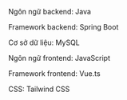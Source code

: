 Ngôn ngữ backend: Java

Framework backend: Spring Boot

Cơ sở dữ liệu: MySQL

Ngôn ngữ frontend: JavaScript

Framework frontend: Vue.ts

CSS: Tailwind CSS

